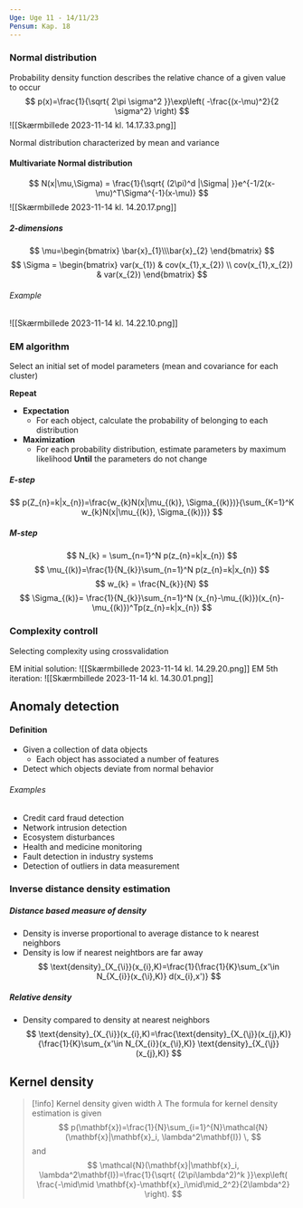 ```yaml
---
Uge: Uge 11 - 14/11/23
Pensum: Kap. 18
---
```

### Normal distribution
Probability density function describes the relative chance of a given value to occur
$$
p(x)=\frac{1}{\sqrt{ 2\pi \sigma^2 }}\exp\left( -\frac{(x-\mu)^2}{2 \sigma^2} \right)
$$
![[Skærmbillede 2023-11-14 kl. 14.17.33.png]]

Normal distribution characterized by mean and variance

#### Multivariate Normal distribution
$$
N(x|\mu,\Sigma) = \frac{1}{\sqrt{ (2\pi)^d |\Sigma| }}e^{-1/2(x-\mu)^T\Sigma^{-1}(x-\mu)}
$$
![[Skærmbillede 2023-11-14 kl. 14.20.17.png]]
##### 2-dimensions
$$
\mu=\begin{bmatrix}
\bar{x}_{1}\\\bar{x}_{2}
\end{bmatrix}
$$
$$
\Sigma = \begin{bmatrix}
var(x_{1}) & cov(x_{1},x_{2}) \\
cov(x_{1},x_{2}) & var(x_{2})
\end{bmatrix}
$$
###### Example
![[Skærmbillede 2023-11-14 kl. 14.22.10.png]]
### EM algorithm
Select an initial set of model parameters (mean and covariance for each cluster)

**Repeat**
- **Expectation**
	- For each object, calculate the probability of belonging to each distribution
- **Maximization**
	- For each probability distribution, estimate parameters by maximum likelihood
**Until** the parameters do not change

##### E-step
$$
p(Z_{n}=k|x_{n})=\frac{w_{k}N(x|\mu_{(k)}, \Sigma_{(k)})}{\sum_{K=1}^K w_{k}N(x|\mu_{(k)}, \Sigma_{(k)})}
$$
##### M-step
$$
N_{k} = \sum_{n=1}^N p(z_{n}=k|x_{n})
$$
$$
\mu_{(k)}=\frac{1}{N_{k}}\sum_{n=1}^N p(z_{n}=k|x_{n})
$$
$$
w_{k} = \frac{N_{k}}{N}
$$
$$
\Sigma_{(k)}= \frac{1}{N_{k}}\sum_{n=1}^N (x_{n}-\mu_{(k)})(x_{n}-\mu_{(k)})^Tp(z_{n}=k|x_{n})
$$
### Complexity controll
Selecting complexity using crossvalidation

EM initial solution:
![[Skærmbillede 2023-11-14 kl. 14.29.20.png]]
EM 5th iteration:
![[Skærmbillede 2023-11-14 kl. 14.30.01.png]]

## Anomaly detection

#### Definition
- Given a collection of data objects
	- Each object has associated a number of features
- Detect which objects deviate from normal behavior

###### Examples
- Credit card fraud detection
- Network intrusion detection
- Ecosystem disturbances
- Health and medicine monitoring
- Fault detection in industry systems
- Detection of outliers in data measurement

### Inverse distance density estimation
##### Distance based measure of density
- Density is inverse proportional to average distance to k nearest neighbors
- Density is low if nearest neightbors are far away
$$
\text{density}_{X_{\i}}(x_{i},K)=\frac{1}{\frac{1}{K}\sum_{x'\in N_{X_{i}}(x_{\i},K)} d(x_{i},x')}
$$
##### Relative density
- Density compared to density at nearest neighbors
$$
\text{density}_{X_{\i}}(x_{i},K)=\frac{\text{density}_{X_{\j}}(x_{j},K)}{\frac{1}{K}\sum_{x'\in N_{X_{i}}(x_{\i},K)} \text{density}_{X_{\j}}(x_{j},K)}
$$
## Kernel density
>[!info] Kernel density given width $\lambda$
>The formula for kernel density estimation is given
>$$
>p(\mathbf{x})=\frac{1}{N}\sum_{i=1}^{N}\mathcal{N}(\mathbf{x}|\mathbf{x}_i, \lambda^2\mathbf{I})  \, 
>$$
>and
>$$
>\mathcal{N}(\mathbf{x}|\mathbf{x}_i, \lambda^2\mathbf{I})=\frac{1}{\sqrt{ (2\pi\lambda^2)^k }}\exp\left( \frac{-\mid\mid \mathbf{x}-\mathbf{x}_i\mid\mid_2^2}{2\lambda^2} \right).
>$$

